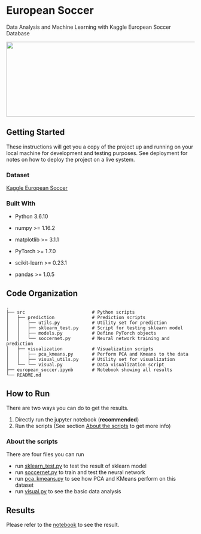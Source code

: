 # European Soccer

Data Analysis and Machine Learning with Kaggle European Soccer Database

<p align="center">
  <img width="650" height="200" src="https://github.com/arthur960304/european_soccer/blob/main/dataset-cover.jpg">
</p>

## Getting Started

These instructions will get you a copy of the project up and running on your local machine for development and testing purposes. See deployment for notes on how to deploy the project on a live system.

### Dataset

[Kaggle European Soccer](https://www.kaggle.com/hugomathien/soccer)

### Built With

* Python 3.6.10

* numpy >= 1.16.2

* matplotlib >= 3.1.1

* PyTorch >= 1.7.0

* scikit-learn >= 0.23.1

* pandas >= 1.0.5

## Code Organization

```
.
├── src                         # Python scripts
│   ├── prediction              # Prediction scripts
│   │   ├── utils.py            # Utility set for prediction
│   │   ├── sklearn_test.py     # Script for testing sklearn model
│   │   ├── models.py           # Define PyTorch objects
│   │   └── soccernet.py        # Neural network training and prediction
│   ├── visualization           # Visualization scripts
│   │   ├── pca_kmeans.py       # Perform PCA and Kmeans to the data
│   │   ├── visual_utils.py     # Utility set for visualization
│   └── └── visual.py           # Data visualization script
├── european_soccer.ipynb       # Notebook showing all results
└── README.md
```

## How to Run

There are two ways you can do to get the results.

1. Directly run the jupyter notebook (**recommended**)
2. Run the scripts (See section [About the scripts](#about-the-scripts) to get more info)

### About the scripts

There are four files you can run

* run [sklearn_test.py](https://github.com/arthur960304/european_soccer/blob/main/src/prediction/sklearn_test.py) to test the result of sklearn model
* run [soccernet.py](https://github.com/arthur960304/european_soccer/blob/main/src/prediction/soccernet.py) to train and test the neural network
* run [pca_kmeans.py](https://github.com/arthur960304/european_soccer/blob/main/src/visualization/pca_kmeans.py) to see how PCA and KMeans perform on this dataset
* run [visual.py](https://github.com/arthur960304/european_soccer/blob/main/src/visualization/visual.py) to see the basic data analysis

## Results

Please refer to the [notebook](https://github.com/arthur960304/european_soccer/blob/main/european_soccer.ipynb) to see the result.

